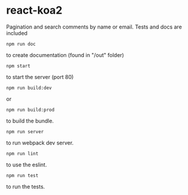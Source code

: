# react-koa2

Pagination and search comments by name or email. Tests and docs are included

    npm run doc
to create documentation (found in "/out" folder)

    npm start
to start the server (port 80)

    npm run build:dev
or

    npm run build:prod
to build the bundle.

    npm run server
to run webpack dev server.

    npm run lint
to use the eslint.

    npm run test
to run the tests.
